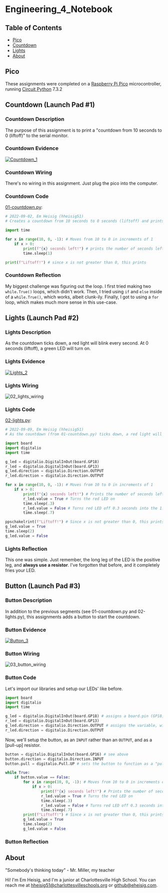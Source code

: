 # Engineering_4_Notebook

## Table of Contents

- [Pico](#pico)
- [Countdown](#countdown-launch-pad-1)
- [Lights](#lights-launch-pad-2)
- [About](#about)

## Pico

These assignments were completed on a [Raspberry Pi Pico](https://www.raspberrypi.com/products/raspberry-pi-pico/) microcontroller, running [Circuit Python](https://circuitpython.org/board/raspberry_pi_pico/) 7.3.2

## Countdown (Launch Pad #1)

### Countdown Description

The purpose of this assignment is to print a "countdown from 10 seconds to 0 (liftoff)" to the serial monitor.

### Countdown Evidence

[![Countdown_1](/images/Thumbnail-Countdown_1.png)](https://youtu.be/wBfttG0zpk0)

### Countdown Wiring

There's no wiring in this assignment. Just plug the pico into the computer.

### Countdown Code

[01-countdown.py](/code/01-countdown.py):

```python
# 2022-09-02, Em Heisig (hheisig51)
# Creates a countdown from 10 seconds to 0 seconds (liftoff) and prints it to the serial monitor.

import time

for x in range(10, 0, -1): # Moves from 10 to 0 in increments of 1
    if x > 0:
        print(f"{x} seconds left!") # prints the number of seconds left
        time.sleep(1)

print(f"Liftoff!") # since x is not greater than 0, this prints
```

### Countdown Reflection

My biggest challenge was figuring out the loop. I first tried making two `while.True()` loops, which didn't work. Then, I tried using `if` and `else` inside of a `while.True()`, which works, albeit clunk-ily. Finally, I got to using a `for` loop, which makes much more sense in this use-case.

## Lights (Launch Pad #2)

### Lights Description

As the countdown ticks down, a red light will blink every second. At 0 seconds (liftoff), a green LED will turn on.

### Lights Evidence

[![Lights_2](/images/Thumbnail-Lights_2.png)](https://youtu.be/BNFl4jrQMi0)

### Lights Wiring

![02_lights_wiring](/images/Wiring/02_lights_wiring.png)

### Lights Code

[02-lights.py](/code/02-lights.py):

```python
# 2022-09-09, Em Heisig (hheisig51)
# As the countdown (from 01-countdown.py) ticks down, a red light will blink every second. At 0 seconds (liftoff), a green LED will turn on.

import board
import digitalio
import time

g_led = digitalio.DigitalInOut(board.GP18)
r_led = digitalio.DigitalInOut(board.GP13)
g_led.direction = digitalio.Direction.OUTPUT
r_led.direction = digitalio.Direction.OUTPUT

for x in range(10, 0, -1): # Moves from 10 to 0 in increments of 1
    if x > 0:
        print(f"{x} seconds left!") # Prints the number of seconds left
        r_led.value = True # Turns the red LED on
        time.sleep(.3)
        r_led.value = False # Turns red LED off 0.3 seconds into the 1.0 second cycle.
        time.sleep(.7)

ppschakelrint(f"Liftoff!") # Since x is not greater than 0, this prints
g_led.value = True
time.sleep(2)
g_led.value = False
```

### Lights Reflection

This one was simple. Just remember, the long leg of the LED is the positive leg, and **always use a resistor**. I've forgotten that before, and it completely fries your LED.

## Button (Launch Pad #3)

### Button Description

In addition to the previous segments (see 01-countdown.py and 02-lights.py), this assignments adds a button to start the countdown.

### Button Evidence

[![Button_3](/images/Thumbnail-Button_3.jpg)](https://youtu.be/kNC3ZjlUSRQ)

### Button Wiring

![03_button_wiring](/images/Wiring/03_button_wiring.png)

### Button Code

Let's import our libraries and setup our LEDs' like before.

```python
import board
import digitalio
import time

g_led = digitalio.DigitalInOut(board.GP18) # assigns a board.pin (GP18) to a variable (g_led)
r_led = digitalio.DigitalInOut(board.GP13) 
g_led.direction = digitalio.Direction.OUTPUT # assigns the variable, with a pin now attached to it, as an output
r_led.direction = digitalio.Direction.OUTPUT
```

Now, we'll setup the button, as an `INPUT` rather than an `OUTPUT`, and as a [pull-up] resistor.

```python
button = digitalio.DigitalInOut(board.GP16) # see above
button.direction = digitalio.Direction.INPUT
button.pull = digitalio.Pull.UP # sets the button to function as a "pull-up" resistor, with a default value of true.

while True:
    if button.value == False:
        for x in range(10, 0, -1): # Moves from 10 to 0 in increments of 1
            if x > 0:
                print(f"{x} seconds left!") # Prints the number of seconds left
                r_led.value = True # Turns the red LED on
                time.sleep(.3)
                r_led.value = False # Turns red LED off 0.3 seconds into the 1.0 second cycle.
                time.sleep(.7)
        print(f"Liftoff!") # Since x is not greater than 0, this prints
        g_led.value = True
        time.sleep(2)
        g_led.value = False

```

### Button Reflection

## About

"Somebody's thinking today" - Mr. Miller, my teacher

Hi! I'm Em Heisig, and I'm a junior at Charlottesville High School. You can reach me at [hheisig51@charlottesvilleschools.org](hheisig51@charlottesvilleschools.org) or [github@eheisig.com](github@eheisig.com).
